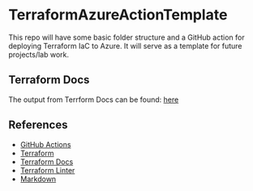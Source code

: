 # TerraformAzureActionTemplate

This repo will have some basic folder structure and a GitHub action for deploying Terraform IaC to Azure.  It will serve as a template for future projects/lab work. 

## Terraform Docs

The output from Terrform Docs can be found: [here](/terraform/README.md)

## References

* [GitHub Actions](https://docs.github.com/en/actions)
* [Terraform](https://developer.hashicorp.com/terraform/intro)
* [Terraform Docs](https://terraform-docs.io/user-guide/introduction/)
* [Terraform Linter](https://github.com/terraform-linters/tflint)
* [Markdown](https://www.markdownguide.org/getting-started)
